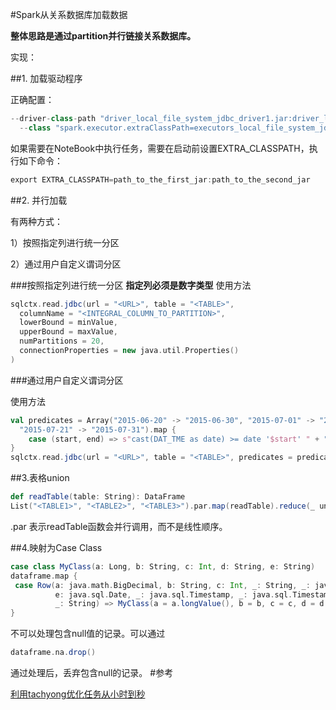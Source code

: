 #Spark从关系数据库加载数据

**整体思路是通过partition并行链接关系数据库。**

实现：

##1. 加载驱动程序

正确配置：

```scala
--driver-class-path "driver_local_file_system_jdbc_driver1.jar:driver_local_file_system_jdbc_driver2.jar" 
  --class "spark.executor.extraClassPath=executors_local_file_system_jdbc_driver1.jar:executors_local_file_system_jdbc_driver2.jar"
```

如果需要在NoteBook中执行任务，需要在启动前设置EXTRA_CLASSPATH，执行如下命令：

```scala
export EXTRA_CLASSPATH=path_to_the_first_jar:path_to_the_second_jar
```

##2. 并行加载

有两种方式：

1）按照指定列进行统一分区

2）通过用户自定义谓词分区

###按照指定列进行统一分区
**指定列必须是数字类型**
使用方法

```scala
sqlctx.read.jdbc(url = "<URL>", table = "<TABLE>",
  columnName = "<INTEGRAL_COLUMN_TO_PARTITION>",
  lowerBound = minValue,
  upperBound = maxValue,
  numPartitions = 20,
  connectionProperties = new java.util.Properties()
)
```

###通过用户自定义谓词分区

使用方法

```scala
val predicates = Array("2015-06-20" -> "2015-06-30", "2015-07-01" -> "2015-07-10", "2015-07-11" -> "2015-07-20",
  "2015-07-21" -> "2015-07-31").map {
    case (start, end) => s"cast(DAT_TME as date) >= date '$start' " + "AND cast(DAT_TME as date) <= date '$end'"
}
sqlctx.read.jdbc(url = "<URL>", table = "<TABLE>", predicates = predicates, connectionProperties = new java.util.Properties())
```

##3.表格union

```scala
def readTable(table: String): DataFrame
List("<TABLE1>", "<TABLE2>", "<TABLE3>").par.map(readTable).reduce(_ unionAll _)
```

 .par 表示readTable函数会并行调用，而不是线性顺序。
 
##4.映射为Case Class
 
 ```scala
 case class MyClass(a: Long, b: String, c: Int, d: String, e: String)
dataframe.map {
  case Row(a: java.math.BigDecimal, b: String, c: Int, _: String, _: java.sql.Date,
           e: java.sql.Date, _: java.sql.Timestamp, _: java.sql.Timestamp, _: java.math.BigDecimal,
           _: String) => MyClass(a = a.longValue(), b = b, c = c, d = d.toString, e = e.toString)
}
 ```
 
 不可以处理包含null值的记录。可以通过
 
 ```scala
 dataframe.na.drop()
 ```
 
 通过处理后，丢弃包含null的记录。
#参考

[利用tachyong优化任务从小时到秒](https://dzone.com/articles/Accelerate-In-Memory-Processing-with-Spark-from-Hours-to-Seconds-With-Tachyon)